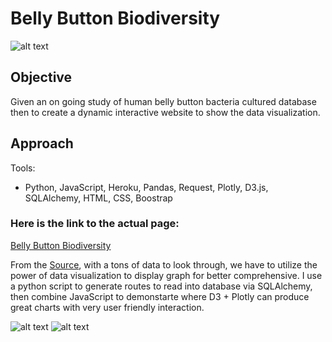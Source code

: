 # Belly Button Biodiversity

![alt text]("Banner")

## Objective
Given an on going study of human belly button bacteria cultured database then to create a dynamic interactive website to show the data visualization.

## Approach
Tools:

* Python, JavaScript, Heroku, Pandas, Request, Plotly, D3.js, SQLAlchemy, HTML, CSS, Boostrap 

### Here is the link to the actual page:
[Belly Button Biodiversity](https://bellybutton-bacteria-dashboard.herokuapp.com/)


From the [Source](http://robdunnlab.com/projects/belly-button-biodiversity/), with a tons of data to look through, we have to utilize the power of data visualization to display graph for better comprehensive. I use a python script to generate routes to read into database via SQLAlchemy, then combine JavaScript to demonstarte where D3 + Plotly can produce great charts with very user friendly interaction.


![alt text]("top-page")
![alt text]("bottom-page")